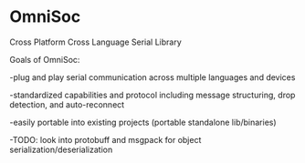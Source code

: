# OmniSoc
Cross Platform Cross Language Serial Library

Goals of OmniSoc: 

-plug and play serial communication across multiple languages and devices 

-standardized capabilities and protocol including message structuring, drop detection, and auto-reconnect 

-easily portable into existing projects (portable standalone lib/binaries)

-TODO: look into protobuff and msgpack for object serialization/deserialization
